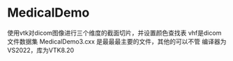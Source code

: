 # MedicalDemo
使用vtk对dicom图像进行三个维度的截面切片，并设置颜色查找表
vhf是dicom文件数据集
MedicalDemo3.cxx 是最最最主要的文件，其他的可以不管
编译器为VS2022，库为VTK8.20
